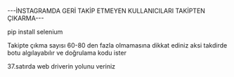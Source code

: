 
---İNSTAGRAMDA GERİ TAKİP ETMEYEN KULLANICILARI TAKİPTEN ÇIKARMA---

pip install selenium 

Takipte çıkma sayısı 60-80 den fazla olmamasına dikkat ediniz aksi takdirde botu algılayabılır ve doğrulama kodu ister

37.satırda web driverin yolunu veriniz
